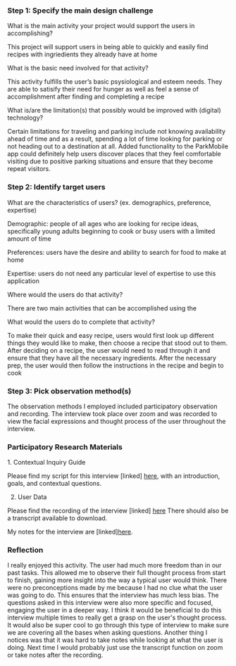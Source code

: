 <h3> <b> Step 1: Specify the main design challenge </b> </h3>
What is the main activity your project would support the users in accomplishing?

This project will support users in being able to quickly and easily find recipes with ingriedients they already have at home

What is the basic need involved for that activity?

This activity fulfills the user’s basic psysiological and esteem needs. They are able to satisify their need for hunger as well as feel a sense of accomplishment after finding and completing a recipe 

What is/are the limitation(s) that possibly would be improved with (digital) technology?

Certain limitations for traveling and parking include not knowing availability ahead of time and as a result, spending a lot of time looking for parking or not heading out to a destination at all. Added functionality to the ParkMobile app could definitely help users discover places that they feel comfortable visiting due to positive parking situations and ensure that they become repeat visitors.

<h3> <b> Step 2: Identify target users </b> </h3>
What are the characteristics of users? (ex. demographics, preference, expertise)

Demographic: people of all ages who are looking for recipe ideas, specifically young adults beginning to cook or busy users with a limited amount of time

Preferences: users have the desire and ability to search for food to make at home

Expertise: users do not need any particular level of expertise to use this application

Where would the users do that activity?

There are two main activities that can be accomplished using the  

What would the users do to complete that activity?

To make their quick and easy recipe, users would first look up different things they would like to make, then choose a recipe that stood out to them. After deciding on a recipe, the user would need to read through it and ensure that they have all the necessary ingredients. After the necessary prep, the user would then follow the instructions in the recipe and begin to cook

<h3> <b> Step 3: Pick observation method(s)</b> </h3>

The observation methods I employed included participatory observation and recording. The interview took place over zoom and was recorded to view the facial expressions and thought process of the user throughout the interview.


<h3> <b> Participatory Research Materials </b> </h3>
      1. Contextual Inquiry Guide

Please find my script for this interview [linked] [here](https://docs.google.com/document/d/1chLMc_VnPDGN_lol8RuB2RMQM-agHWIzmPjkANKmK7Y/edit?usp=sharing), with an introduction, goals, and contextual questions.

  2. User Data

Please find the recording of the interview [linked] [here](https://ucla.zoom.us/rec/share/uQCCUl4IC27Bf4EjJsiLS9fT85p-96WHie1xMcTErX5PkG9Hq1g0E4b8qvBpZNFT.siEiDIfG4beoIdO-)
There should also be a transcript available to download.

My notes for the interview are [linked][here](https://docs.google.com/document/d/1TMXfzf1aO6KEVJiPW0FRiFy8hQcgoxC6g4x0sBZ5dHg/edit?usp=sharing).


<h3> <b> Reflection </b> </h3>
I really enjoyed this activity. The user had much more freedom than in our past tasks. This allowed me to observe their full thought process from start to finish, gaining more insight into the way a typical user would think. There were no preconceptions made by me because I had no clue what the user was going to do. This ensures that the interview has much less bias. The questions asked in this interview were also more specific and focused, engaging the user in a deeper way. I think it would be beneficial to do this interview multiple times to really get a grasp on the user's thought process. It would also be super cool to go through this type of interview to make sure we are covering all the bases when asking questions. Another thing I notices was that it was hard to take notes while looking at what the user is doing. Next time I would probably just use the transcript function on zoom or take notes after the recording.



